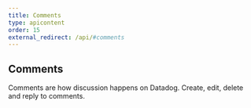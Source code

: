 ```yaml
---
title: Comments
type: apicontent
order: 15
external_redirect: /api/#comments
---
```

## Comments
Comments are how discussion happens on Datadog. Create, edit, delete and reply to comments.
